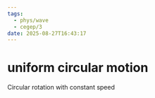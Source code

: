 ```yaml
---
tags:
  - phys/wave
  - cegep/3
date: 2025-08-27T16:43:17
---
```


# uniform circular motion

Circular rotation with constant speed

